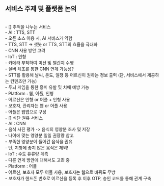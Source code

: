 <h2>서비스 주제 및 플랫폼 논의</h2><br>
- [] 추억을 나누는 서비스<br>
    - AI : TTS, STT<br>
        - 오픈 소스 이용 시, AI 서비스가 약함<br>
        - TTS, STT -> 챗봇 or TTS, STT의 효율을 극대화<br>
        - CNN 사용 방안 고려<br>
    - IoT : 인형<br>
        - 카메라 부착하여 미션 및 챌린지 수행<br>
        - 실버 체조를 통한 CNN 연계 가능성?<br>
        - STT를 활용해 날씨, 온도, 일정 등 어르신이 원하는 정보 출력 (단, 서비스에서 제공하는 컨텐츠만 가능)<br>
        - 두뇌 게임을 통한 흥미 유발 및 치매 예방 가능<br>
    - Platform : 웹, 어플, 인형<br>
        - 어르신은 인형 or 어플 + 인형 사용<br>
        - 보호자, 관리자는 웹 or 어플 사용<br>
        - 어플은 웹앱으로 구성<br>
- [] 식단 권유 서비스<br>
    - AI : CNN<br>
        - 음식 사진 평가 -> 음식의 영양분 조사 및 저장<br>
        - 나이에 맞는 영양분 일일 권장량 참고<br>
        - 부족한 영양분이 들어간 음식을 권유<br>
        - 단, 지병에 좋지 않은 음식은 제외!<br>
    - IoT : 수도 유류량 계측<br>
        - 다른 연계 방안에 대해서도 고민 중<br>
    - Platform : 어플<br>
        - 어르신, 보호자 모두 어플 사용, 보호자는 웹으로 바꿔도 무방<br>
        - 보호자가 핸드폰 번호로 어르신을 등록 후 이후 OTP, 승인 코드를 통해 관계 구축<br>


